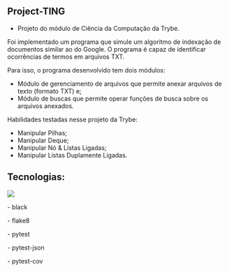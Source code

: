 ## Project-TING

- Projeto do módulo de Ciência da Computação da Trybe.

Foi implementado um programa que simule um algoritmo de indexação de documentos similar ao do Google. O programa é capaz de identificar ocorrências de termos em arquivos TXT.

Para isso, o programa desenvolvido tem dois módulos:
- Módulo de gerenciamento de arquivos que permite anexar arquivos de texto (formato TXT) e;
- Módulo de buscas que permite operar funções de busca sobre os arquivos anexados.

Habilidades testadas nesse projeto da Trybe:
- Manipular Pilhas;
- Manipular Deque;
- Manipular Nó & Listas Ligadas;
- Manipular Listas Duplamente Ligadas.


## Tecnologias:
<img src='https://img.shields.io/badge/Python-14354C?style=for-the-badge&logo=python&logoColor=white'/>
<p>- black</p>
<p>- flake8</p>
<p>- pytest</p>
<p>- pytest-json</p>
<p>- pytest-cov</p>
